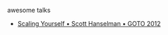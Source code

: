 awesome talks

- [Scaling Yourself • Scott Hanselman • GOTO 2012](https://www.youtube.com/watch?v=FS1mnISoG7U)
